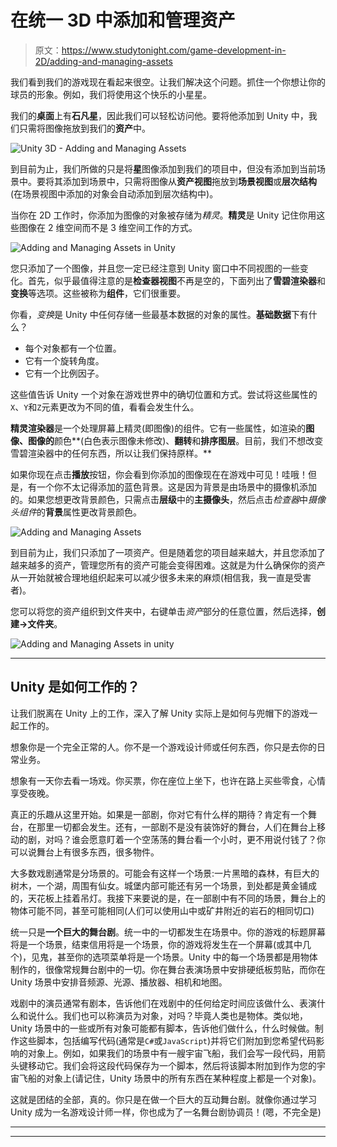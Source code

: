 # 在统一 3D 中添加和管理资产

> 原文：<https://www.studytonight.com/game-development-in-2D/adding-and-managing-assets>

我们看到我们的游戏现在看起来很空。让我们解决这个问题。抓住一个你想让你的球员的形象。例如，我们将使用这个快乐的小星星。

我们的**桌面**上有**石凡星**，因此我们可以轻松访问他。要将他添加到 Unity 中，我们只需将图像拖放到我们的**资产**中。

![Unity 3D - Adding and Managing Assets](../Images/4c22e072ada4ac67b4a85939748f3c15.png)

到目前为止，我们所做的只是将**星**图像添加到我们的项目中，但没有添加到当前场景中。要将其添加到场景中，只需将图像从**资产视图**拖放到**场景视图**或**层次结构**(在场景视图中添加的对象会自动添加到层次结构中)。

当你在 2D 工作时，你添加为图像的对象被存储为*精灵*。**精灵**是 Unity 记住你用这些图像在 2 维空间而不是 3 维空间工作的方式。

![Adding and Managing Assets in Unity](../Images/f2706d7ff7050cba42ba37b651e26320.png)

您只添加了一个图像，并且您一定已经注意到 Unity 窗口中不同视图的一些变化。首先，似乎最值得注意的是**检查器视图**不再是空的，下面列出了**雪碧渲染器**和**变换**等选项。这些被称为**组件**，它们很重要。

你看，*变换*是 Unity 中任何存储一些最基本数据的对象的属性。**基础数据**下有什么？

*   每个对象都有一个位置。
*   它有一个旋转角度。
*   它有一个比例因子。

这些值告诉 Unity 一个对象在游戏世界中的确切位置和方式。尝试将这些属性的`X`、`Y`和`Z`元素更改为不同的值，看看会发生什么。

**精灵渲染器**是一个处理屏幕上精灵(即图像)的组件。它有一些属性，如渲染的**图像、图像的**颜色**(白色表示图像未修改)、**翻转**和**排序图层**。目前，我们不想改变雪碧渲染器中的任何东西，所以让我们保持原样。**

如果你现在点击**播放**按钮，你会看到你添加的图像现在在游戏中可见！哇哦！但是，有一个你不太记得添加的蓝色背景。这是因为背景是由场景中的摄像机添加的。如果您想更改背景颜色，只需点击**层级**中的**主摄像头**，然后点击*检查器*中*摄像头组件*的**背景**属性更改背景颜色。

![Adding and Managing Assets](../Images/0824f4ad5e253ce1630724fe06d071e6.png)

到目前为止，我们只添加了一项资产。但是随着您的项目越来越大，并且您添加了越来越多的资产，管理您所有的资产可能会变得困难。这就是为什么确保你的资产从一开始就被合理地组织起来可以减少很多未来的麻烦(相信我，我一直是受害者)。

您可以将您的资产组织到文件夹中，右键单击*资产*部分的任意位置，然后选择，**创建→文件夹**。

![Adding and Managing Assets in unity](../Images/3cb6e49e88b5c32654ad02a24449f554.png)

* * *

## Unity 是如何工作的？

让我们脱离在 Unity 上的工作，深入了解 Unity 实际上是如何与兜帽下的游戏一起工作的。

想象你是一个完全正常的人。你不是一个游戏设计师或任何东西，你只是去你的日常业务。

想象有一天你去看一场戏。你买票，你在座位上坐下，也许在路上买些零食，心情享受夜晚。

真正的乐趣从这里开始。如果是一部剧，你对它有什么样的期待？肯定有一个舞台，在那里一切都会发生。还有，一部剧不是没有装饰好的舞台，人们在舞台上移动的剧，对吗？谁会愿意盯着一个空荡荡的舞台看一个小时，更不用说付钱了？你可以说舞台上有很多东西，很多物件。

大多数戏剧通常是分场景的。可能会有这样一个场景:一片黑暗的森林，有巨大的树木，一个湖，周围有仙女。城堡内部可能还有另一个场景，到处都是黄金铺成的，天花板上挂着吊灯。我接下来要说的是，在一部剧中有不同的场景，舞台上的物体可能不同，甚至可能相同(人们可以使用山中或矿井附近的岩石的相同切口)

统一只是**一个巨大的舞台剧**。统一中的一切都发生在场景中。你的游戏的标题屏幕将是一个场景，结束信用将是一个场景，你的游戏将发生在一个屏幕(或其中几个)，见鬼，甚至你的选项菜单将是一个场景。Unity 中的每一个场景都是用物体制作的，很像常规舞台剧中的一切。你在舞台表演场景中安排硬纸板剪贴，而你在 Unity 场景中安排音频源、光源、播放器、相机和地图。

戏剧中的演员通常有剧本，告诉他们在戏剧中的任何给定时间应该做什么、表演什么和说什么。我们也可以称演员为对象，对吗？毕竟人类也是物体。类似地，Unity 场景中的一些或所有对象可能都有脚本，告诉他们做什么，什么时候做。制作这些脚本，包括编写代码(通常是`C#`或`JavaScript`)并将它们附加到您希望代码影响的对象上。例如，如果我们的场景中有一艘宇宙飞船，我们会写一段代码，用箭头键移动它。我们会将这段代码保存为一个脚本，然后将该脚本附加到作为您的宇宙飞船的对象上(请记住，Unity 场景中的所有东西在某种程度上都是一个对象)。

这就是团结的全部，真的。你只是在做一个巨大的互动舞台剧。就像你通过学习 Unity 成为一名游戏设计师一样，你也成为了一名舞台剧协调员！(嗯，不完全是)

* * *

* * *